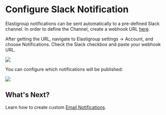# Configure Slack Notification

Elastigroup notifications can be sent automatically to a pre-defined Slack channel.
In order to define the Channel, create a webhook URL [here](https://slack.com/apps/A0F7XDUAZ-incoming-webhooks).

After getting the URL, navigate to Elastigroup settings -> Account, and choose Notifications.
Check the Slack checkbox and paste your webhook URL.

<img src="/administration/_media/configure-slack-01.png" />

You can configure which notifications will be published:

<img src="/administration/_media/configure-slack-02.png" />

## What's Next?

Learn how to create custom [Email Notifications](administration/users/configure-email-notifications.md).
